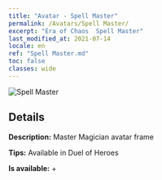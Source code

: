 ```yaml
---
title: "Avatar - Spell Master"
permalink: /Avatars/Spell Master/
excerpt: "Era of Chaos  Spell Master"
last_modified_at: 2021-07-14
locale: en
ref: "Spell Master.md"
toc: false
classes: wide
---
```

 ![Spell Master](/images/a/avatarFrame_10.png)

## Details

 **Description:** Master Magician avatar frame 

 **Tips:** Available in Duel of Heroes 

 **Is available:**  + 

